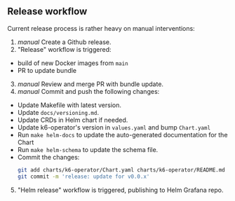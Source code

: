 ## Release workflow

Current release process is rather heavy on manual interventions:

1. _manual_ Create a Github release.
2. "Release" workflow is triggered:
- build of new Docker images from `main`
- PR to update bundle
3. _manual_ Review and merge PR with bundle update.
4. _manual_ Commit and push the following changes:
- Update Makefile with latest version.
- Update `docs/versioning.md`.
- Update CRDs in Helm chart if needed.
- Update k6-operator's version in `values.yaml` and bump `Chart.yaml`
- Run `make helm-docs` to update the auto-generated documentation for the Chart
- Run `make helm-schema` to update the schema file.
- Commit the changes:
    ```bash
    git add charts/k6-operator/Chart.yaml charts/k6-operator/README.md charts/k6-operator/values.yaml charts/k6-operator/values.schema.json docs/versioning.md Makefile
    git commit -m 'release: update for v0.0.x'
    ```
5. "Helm release" workflow is triggered, publishing to Helm Grafana repo.
